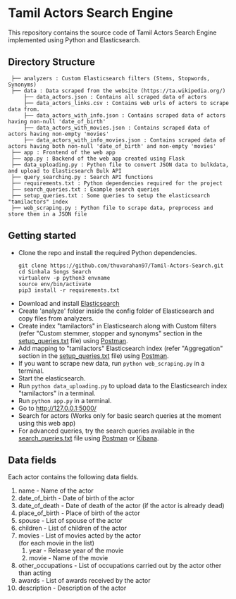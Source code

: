 # Tamil Actors Search Engine
 
This repository contains the source code of Tamil Actors Search Engine implemented using Python and Elasticsearch.

## Directory Structure
```
 ├── analyzers : Custom Elasticsearch filters (Stems, Stopwords, Synonyms)
 ├── data : Data scraped from the website (https://ta.wikipedia.org/)
     ├── data_actors.json : Contains all scraped data of actors
     ├── data_actors_links.csv : Contains web urls of actors to scrape data from.
     ├── data_actors_with_info.json : Contains scraped data of actors having non-null 'date_of_birth'
     ├── data_actors_with_movies.json : Contains scraped data of actors having non-empty 'movies'
     ├── data_actors_with_info_movies.json : Contains scraped data of actors having both non-null 'date_of_birth' and non-empty 'movies'
 ├── app : Frontend of the web app
 ├── app.py : Backend of the web app created using Flask
 ├── data_uploading.py : Python file to convert JSON data to bulkdata, and upload to Elasticsearch Bulk API
 ├── query_searching.py : Search API functions
 ├── requirements.txt : Python dependencies required for the project
 ├── search_queries.txt : Example search queries
 ├── setup_queries.txt : Some queries to setup the elasticsearch "tamilactors" index
 ├── web_scraping.py : Python file to scrape data, preprocess and store them in a JSON file
```

## Getting started
* Clone the repo and install the required Python dependencies.
  ```commandline
  git clone https://github.com/thuvarahan97/Tamil-Actors-Search.git
  cd Sinhala Songs Search
  virtualenv -p python3 envname
  source env/bin/activate
  pip3 install -r requirements.txt
  ```
* Download and install [Elasticsearch](https://www.elastic.co/guide/en/elasticsearch/reference/current/getting-started-install.html)
* Create 'analyze' folder inside the config folder of Elasticsearch and copy files from analyzers.
* Create index "tamilactors" in Elasticsearch along with Custom filters (refer "Custom stemmer, stopper and synonyms" section in the [setup_queries.txt](/setup_queries.txt) file) using [Postman](https://www.postman.com/downloads/).
* Add mapping to "tamilactors" Elasticsearch index (refer "Aggregation" section in the [setup_queries.txt](/setup_queries.txt) file) using [Postman](https://www.postman.com/downloads/).
* If you want to scrape new data, run ```python web_scraping.py``` in a terminal.
* Start the elasticsearch.
* Run ```python data_uploading.py``` to upload data to the Elasticsearch index "tamilactors" in a terminal.
* Run ```python app.py``` in a terminal.
* Go to http://127.0.0.1:5000/
* Search for actors (Works only for basic search queries at the moment using this web app)
* For advanced queries, try the search queries available in the [search_queries.txt](/search_queries.txt) file using [Postman](https://www.postman.com/downloads/) or [Kibana](https://www.elastic.co/kibana/).

## Data fields 
Each actor contains the following data fields.
1. name - Name of the actor
2. date_of_birth - Date of birth of the actor
3. date_of_death - Date of death of the actor (if the actor is already dead)
4. place_of_birth - Place of birth of the actor
5. spouse - List of spouse of the actor
6. children - List of children of the actor
7. movies - List of movies acted by the actor
   <br/>(for each movie in the list)
   1. year - Release year of the movie
   2. movie - Name of the movie
8. other_occupations - List of occupations carried out by the actor other than acting
9. awards - List of awards received by the actor
10. description - Description of the actor
